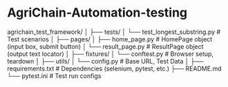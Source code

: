# AgriChain-Automation-testing

agrichain_test_framework/
│
├── tests/
│   └── test_longest_substring.py         # Test scenarios
│
├── pages/
│   ├── home_page.py                       # HomePage object (input box, submit button)
│   └── result_page.py                     # ResultPage object (output text locator)
│
├── fixtures/
│   └── conftest.py                        # Browser setup, teardown
│
├── utils/
│   └── config.py                          # Base URL, Test Data
│
├── requirements.txt                       # Dependencies (selenium, pytest, etc.)
├── README.md
└── pytest.ini                             # Test run configs
